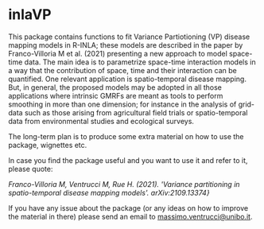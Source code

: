 # inlaVP

This package contains functions to fit Variance Partiotioning (VP) disease mapping models in R-INLA; these models are described in the paper by 
Franco-Villoria M et al. (2021) presenting a new approach to model space-time data. The main idea is to parametrize space-time interaction models in a way that the contribution of space, time and their interaction can be quantified. One relevant application is spatio-temporal disease mapping. 
But, in general, the proposed models may be adopted in all those applications where intrinsic GMRFs are meant as tools to perform smoothing in more than one dimension; 
for instance in the analysis of grid-data such as those arising from agricultural field trials or spatio-temporal data from environmental studies and ecological surveys.

The long-term plan is to produce some extra material on how to use the package, wignettes etc. 

In case you find the package useful and you want to use it and refer to it, please quote:

*Franco-Villoria M, Ventrucci M, Rue H. (2021). 'Variance partitioning in spatio-temporal disease mapping models'. arXiv:2109.13374}*

If you have any issue about the package (or any ideas on how to improve the material in there) please send an email to massimo.ventrucci@unibo.it.

